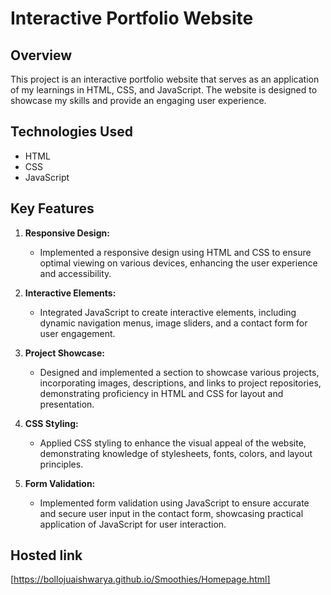 # Interactive Portfolio Website

## Overview
This project is an interactive portfolio website that serves as an application of my learnings in HTML, CSS, and JavaScript. The website is designed to showcase my skills and provide an engaging user experience.

## Technologies Used
- HTML
- CSS
- JavaScript

## Key Features
1. **Responsive Design:**
   - Implemented a responsive design using HTML and CSS to ensure optimal viewing on various devices, enhancing the user experience and accessibility.

2. **Interactive Elements:**
   - Integrated JavaScript to create interactive elements, including dynamic navigation menus, image sliders, and a contact form for user engagement.

3. **Project Showcase:**
   - Designed and implemented a section to showcase various projects, incorporating images, descriptions, and links to project repositories, demonstrating proficiency in HTML and CSS for layout and presentation.

4. **CSS Styling:**
   - Applied CSS styling to enhance the visual appeal of the website, demonstrating knowledge of stylesheets, fonts, colors, and layout principles.

5. **Form Validation:**
   - Implemented form validation using JavaScript to ensure accurate and secure user input in the contact form, showcasing practical application of JavaScript for user interaction.

## Hosted link
[https://bollojuaishwarya.github.io/Smoothies/Homepage.html]
